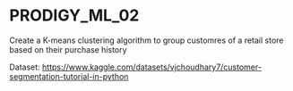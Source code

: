 # PRODIGY_ML_02

Create a K-means clustering algorithm to group customres of a retail  store based on their purchase history

Dataset: https://www.kaggle.com/datasets/vjchoudhary7/customer-segmentation-tutorial-in-python
